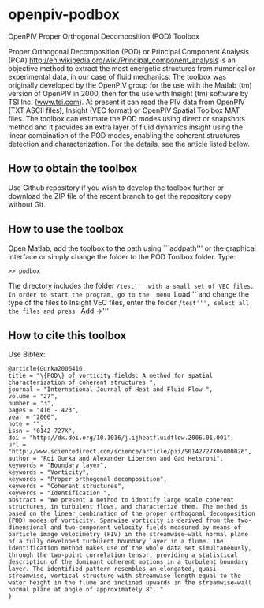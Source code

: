 openpiv-podbox
==============

OpenPIV Proper Orthogonal Decomposition (POD) Toolbox


Proper Orthogonal Decomposition (POD) or Principal Component Analysis (PCA) http://en.wikipedia.org/wiki/Principal_component_analysis is an objective method to extract the most energetic structures from numerical or experimental data, in our case of fluid mechanics. The toolbox was originally developed by the OpenPIV group for the use with the Matlab (tm) version of OpenPIV in 2000, then for the use with Insight (tm) software by TSI Inc. (www.tsi.com). At present it can read the PIV data from OpenPIV (TXT ASCII files), Insight (VEC format) or OpenPIV Spatial Toolbox MAT files. The toolbox can estimate the POD modes using direct or snapshots method and it provides an extra layer of fluid dynamics insight using the linear combination of the POD modes, enabling the coherent structures detection and characterization. For the details, see the article listed below.


How to obtain the toolbox
-------------------------

Use Github repository if you wish to develop the toolbox further or download the ZIP file of the recent branch to get the repository copy without Git. 


How to use the toolbox
----------------------

Open Matlab, add the toolbox to the path using ```addpath''' or the graphical interface or simply change the folder to the POD Toolbox folder. Type:

    >> podbox 
    
The directory includes the folder ```/test''' with a small set of VEC files. In order to start the program, go to the 
menu ```Load''' and change the type of the files to Insight VEC files, enter the folder ```/test''', select all the files and press ``` Add ->'''



How to cite this toolbox
------------------------

Use Bibtex:



    @article{Gurka2006416,
    title = "\{POD\} of vorticity fields: A method for spatial characterization of coherent structures ",
    journal = "International Journal of Heat and Fluid Flow ",
    volume = "27",
    number = "3",
    pages = "416 - 423",
    year = "2006",
    note = "",
    issn = "0142-727X",
    doi = "http://dx.doi.org/10.1016/j.ijheatfluidflow.2006.01.001",
    url = "http://www.sciencedirect.com/science/article/pii/S0142727X06000026",
    author = "Roi Gurka and Alexander Liberzon and Gad Hetsroni",
    keywords = "Boundary layer",
    keywords = "Vorticity",
    keywords = "Proper orthogonal decomposition",
    keywords = "Coherent structures",
    keywords = "Identification ",
    abstract = "We present a method to identify large scale coherent structures, in turbulent flows, and characterize them. The method is based on the linear combination of the proper orthogonal decomposition (POD) modes of vorticity. Spanwise vorticity is derived from the two-dimensional and two-component velocity fields measured by means of particle image velocimetry (PIV) in the streamwise–wall normal plane of a fully developed turbulent boundary layer in a flume. The identification method makes use of the whole data set simultaneously, through the two-point correlation tensor, providing a statistical description of the dominant coherent motions in a turbulent boundary layer. The identified pattern resembles an elongated, quasi-streamwise, vortical structure with streamwise length equal to the water height in the flume and inclined upwards in the streamwise–wall normal plane at angle of approximately 8°. "
    }



